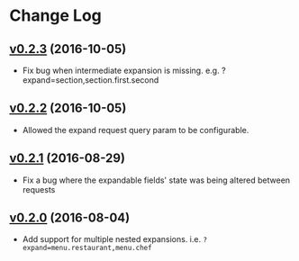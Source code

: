 # Change Log

## [v0.2.3](https://github.com/silverlogic/djangorestframework-expander/tree/v0.2.2) (2016-10-05)

- Fix bug when intermediate expansion is missing. e.g. ?expand=section,section.first.second

## [v0.2.2](https://github.com/silverlogic/djangorestframework-expander/tree/v0.2.2) (2016-10-05)

- Allowed the expand request query param to be configurable.

## [v0.2.1](https://github.com/silverlogic/djangorestframework-expander/tree/v0.2.1) (2016-08-29)

- Fix a bug where the expandable fields' state was being altered between requests

## [v0.2.0](https://github.com/silverlogic/djangorestframework-expander/tree/v0.2.0) (2016-08-04)

- Add support for multiple nested expansions. i.e. `?expand=menu.restaurant,menu.chef`
